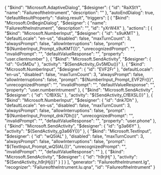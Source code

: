 {
  "$kind": "Microsoft.AdaptiveDialog",
  "$designer": {
    "id": "RaXStY",
    "name": "FailureoftheIntrument",
    "description": ""
  },
  "autoEndDialog": true,
  "defaultResultProperty": "dialog.result",
  "triggers": [
    {
      "$kind": "Microsoft.OnBeginDialog",
      "$designer": {
        "name": "FailureoftheInstrument",
        "description": "",
        "id": "yXrW4X"
      },
      "actions": [
        {
          "$kind": "Microsoft.NumberInput",
          "$designer": {
            "id": "s9uKMT"
          },
          "defaultLocale": "en-us",
          "disabled": false,
          "maxTurnCount": 3,
          "alwaysPrompt": false,
          "allowInterruptions": false,
          "prompt": "${NumberInput_Prompt_s9uKMT()}",
          "unrecognizedPrompt": "",
          "invalidPrompt": "",
          "defaultValueResponse": "",
          "property": "user.clientnumber"
        },
        {
          "$kind": "Microsoft.SendActivity",
          "$designer": {
            "id": "Gv5MDu"
          },
          "activity": "${SendActivity_Gv5MDu()}"
        },
        {
          "$kind": "Microsoft.NumberInput",
          "$designer": {
            "id": "EVF2Fr"
          },
          "defaultLocale": "en-us",
          "disabled": false,
          "maxTurnCount": 3,
          "alwaysPrompt": false,
          "allowInterruptions": false,
          "prompt": "${NumberInput_Prompt_EVF2Fr()}",
          "unrecognizedPrompt": "",
          "invalidPrompt": "",
          "defaultValueResponse": "",
          "property": "user.numberintrument"
        },
        {
          "$kind": "Microsoft.SendActivity",
          "$designer": {
            "id": "CfBXSL"
          },
          "activity": "${SendActivity_CfBXSL()}"
        },
        {
          "$kind": "Microsoft.NumberInput",
          "$designer": {
            "id": "dnk7Dh"
          },
          "defaultLocale": "en-us",
          "disabled": false,
          "maxTurnCount": 3,
          "alwaysPrompt": false,
          "allowInterruptions": false,
          "prompt": "${NumberInput_Prompt_dnk7Dh()}",
          "unrecognizedPrompt": "",
          "invalidPrompt": "",
          "defaultValueResponse": "",
          "property": "user.phone"
        },
        {
          "$kind": "Microsoft.SendActivity",
          "$designer": {
            "id": "g3a66Y"
          },
          "activity": "${SendActivity_g3a66Y()}"
        },
        {
          "$kind": "Microsoft.TextInput",
          "$designer": {
            "id": "wQ5IAL"
          },
          "disabled": false,
          "maxTurnCount": 3,
          "alwaysPrompt": false,
          "allowInterruptions": false,
          "prompt": "${TextInput_Prompt_wQ5IAL()}",
          "unrecognizedPrompt": "",
          "invalidPrompt": "",
          "defaultValueResponse": ""
        },
        {
          "$kind": "Microsoft.SendActivity",
          "$designer": {
            "id": "h9rjHj"
          },
          "activity": "${SendActivity_h9rjHj()}"
        }
      ]
    }
  ],
  "generator": "FailureoftheIntrument.lg",
  "recognizer": "FailureoftheIntrument.lu.qna",
  "id": "FailureoftheIntrument"
}
